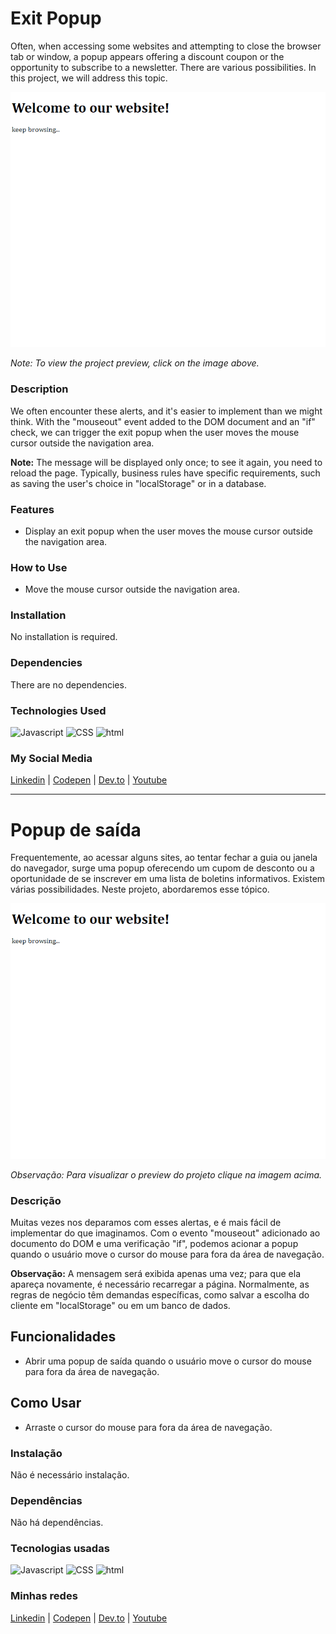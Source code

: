 # Exit Popup
Often, when accessing some websites and attempting to close the browser tab or window, a popup appears offering a discount coupon or the opportunity to subscribe to a newsletter. There are various possibilities. In this project, we will address this topic.

[![Project Preview](./17_ExitPopup.gif "Click to access the Project preview.")](https://gleristoncastro.com.br/portfolio/github/preview/javascript_projects/17_ExitPopup/)

_Note: To view the project preview, click on the image above._

### Description
We often encounter these alerts, and it's easier to implement than we might think. With the "mouseout" event added to the DOM document and an "if" check, we can trigger the exit popup when the user moves the mouse cursor outside the navigation area.

**Note:** The message will be displayed only once; to see it again, you need to reload the page. Typically, business rules have specific requirements, such as saving the user's choice in "localStorage" or in a database.

### Features
- Display an exit popup when the user moves the mouse cursor outside the navigation area.

### How to Use
- Move the mouse cursor outside the navigation area.

### Installation
No installation is required.

### Dependencies
There are no dependencies.

### Technologies Used
![Javascript](https://gleristoncastro.com.br//portfolio/github/preview/globalImages/javascript.svg)
![CSS](https://gleristoncastro.com.br/portfolio/github/preview/globalImages/css3.svg)
![html](https://gleristoncastro.com.br/portfolio/github/preview/globalImages/html5.svg)

### My Social Media
[Linkedin](https://www.linkedin.com/in/gleriston/) | [Codepen](https://codepen.io/GleristonCastro) | [Dev.to](https://dev.to/gleristoncastro) | [Youtube](https://www.youtube.com/@GleristonCastro)
______________________

# Popup de saída
Frequentemente, ao acessar alguns sites, ao tentar fechar a guia ou janela do navegador, surge uma popup oferecendo um cupom de desconto ou a oportunidade de se inscrever em uma lista de boletins informativos. Existem várias possibilidades. Neste projeto, abordaremos esse tópico.

[![Preview do projeto](./17_ExitPopup.gif "Clique para acessar o preview do Projeto")](https://gleristoncastro.com.br/portfolio/github/preview/javascript_projects/17_ExitPopup/)


_Observação: Para visualizar o preview do projeto clique na imagem acima._


### Descrição
Muitas vezes nos deparamos com esses alertas, e é mais fácil de implementar do que imaginamos. Com o evento "mouseout" adicionado ao documento do DOM e uma verificação "if", podemos acionar a popup quando o usuário move o cursor do mouse para fora da área de navegação.

**Observação:** A mensagem será exibida apenas uma vez; para que ela apareça novamente, é necessário recarregar a página. Normalmente, as regras de negócio têm demandas específicas, como salvar a escolha do cliente em "localStorage" ou em um banco de dados.

## Funcionalidades
- Abrir uma popup de saída quando o usuário move o cursor do mouse para fora da área de navegação.

## Como Usar
- Arraste o cursor do mouse para fora da área de navegação.

### Instalação
Não é necessário instalação.

### Dependências
Não há dependências.

### Tecnologias usadas
![Javascript](https://gleristoncastro.com.br//portfolio/github/preview/globalImages/javascript.svg)
![CSS](https://gleristoncastro.com.br/portfolio/github/preview/globalImages/css3.svg)
![html](https://gleristoncastro.com.br/portfolio/github/preview/globalImages/html5.svg)

### Minhas redes
[Linkedin](https://www.linkedin.com/in/gleriston/) | [Codepen](https://codepen.io/GleristonCastro) | [Dev.to](https://dev.to/gleristoncastro) | [Youtube](https://www.youtube.com/@GleristonCastro)